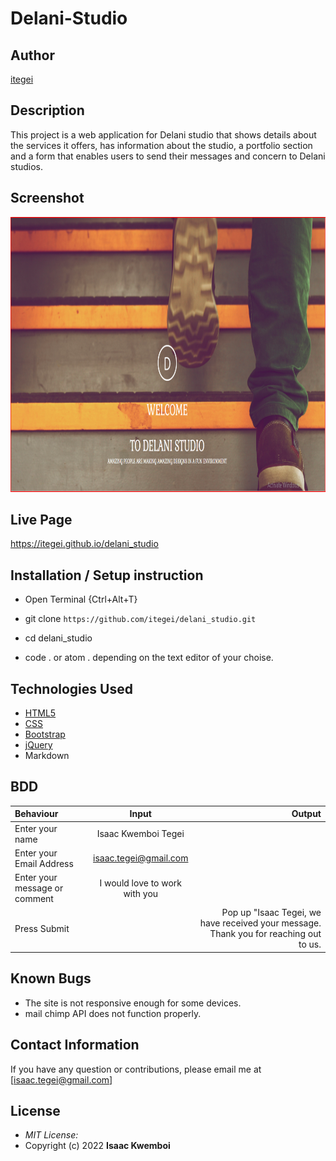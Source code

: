 # Delani-Studio

## Author

[itegei](https://github.com/itegei)

## Description

This project is a web application for Delani studio that shows details about the services it offers, has information about the studio, a portfolio section and a form that enables users to send their messages and concern to Delani studios. 

## Screenshot
<img src="https://raw.githubusercontent.com/itegei/delani_studio/master/images/delani.home.png" width="900px" height="440px">

## Live Page 
https://itegei.github.io/delani_studio 


## Installation / Setup instruction
* Open Terminal {Ctrl+Alt+T}

* git clone ```https://github.com/itegei/delani_studio.git```

* cd delani_studio

* code . or atom . depending on the text editor of your choise.

## Technologies Used

* [HTML5](https://github.com/topics/html5)
* [CSS](https://github.com/topics/css3)
* [Bootstrap](https://github.com/topics/bootstrap)
* [jQuery](https://github.com/topics/javascript)
* Markdown


## BDD
| Behaviour      | Input        | Output       |
| :------------- | :----------: | -----------: |
| Enter your name  |   Isaac Kwemboi Tegei |     |
| Enter your Email Address  | isaac.tegei@gmail.com |   |
| Enter your message or comment   |  I would love to work with you     |     |
| Press Submit|     |Pop up "Isaac Tegei, we have received your message. Thank you for reaching out to us.|

## Known Bugs
* The site is not responsive enough for some devices. 
* mail chimp API does not function properly.

## Contact Information 

If you have any question or contributions, please email me at [isaac.tegei@gmail.com]

## License
* *MIT License:*
* Copyright (c) 2022 **Isaac Kwemboi**
